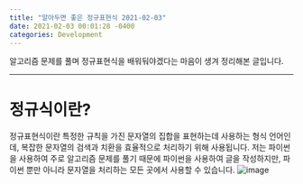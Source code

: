 ```yaml
---
title: "알아두면 좋은 정규표현식 2021-02-03"
date: 2021-02-03 00:01:28 -0400
categories: Development
---
```


알고리즘 문제를 풀며 정규표현식을 배워둬야겠다는 마음이 생겨 정리해본 글입니다.
<hr>

# 정규식이란?
정규표현식이란 특정한 규칙을 가진 문자열의 집합을 표현하는데 사용하는 형식 언어인데, 복잡한 문자열의 검색과 치환을 효율적으로 처리하기 위해 사용됩니다.
저는 파이썬을 사용하여 주로 알고리즘 문제를 풀기 때문에 파이썬을 사용하여 글을 작성하지만, 파이썬 뿐만 아니라 문자열을 처리하는 모든 곳에서 사용할 수 있습니다.
![image](https://media.vlpt.us/images/ash3767/post/2ade2259-c08c-49b6-a259-57f33d241e9e/스크린샷%202020-02-26%20오후%208.27.25.png)
